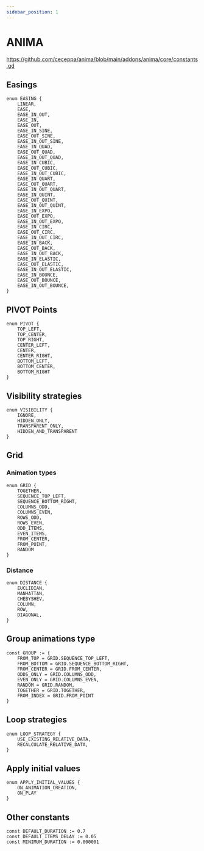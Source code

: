 ```yaml
---
sidebar_position: 1
---
```


# ANIMA

https://github.com/ceceppa/anima/blob/main/addons/anima/core/constants.gd


## Easings

```gdscript
enum EASING {
	LINEAR,   
	EASE,
	EASE_IN_OUT,
	EASE_IN,
	EASE_OUT,
	EASE_IN_SINE,
	EASE_OUT_SINE,
	EASE_IN_OUT_SINE,
	EASE_IN_QUAD,
	EASE_OUT_QUAD,
	EASE_IN_OUT_QUAD,
	EASE_IN_CUBIC,
	EASE_OUT_CUBIC,
	EASE_IN_OUT_CUBIC,
	EASE_IN_QUART,
	EASE_OUT_QUART,
	EASE_IN_OUT_QUART,
	EASE_IN_QUINT,
	EASE_OUT_QUINT,
	EASE_IN_OUT_QUINT,
	EASE_IN_EXPO,
	EASE_OUT_EXPO,
	EASE_IN_OUT_EXPO,
	EASE_IN_CIRC,
	EASE_OUT_CIRC,
	EASE_IN_OUT_CIRC,
	EASE_IN_BACK,
	EASE_OUT_BACK,
	EASE_IN_OUT_BACK,
	EASE_IN_ELASTIC,
	EASE_OUT_ELASTIC,
	EASE_IN_OUT_ELASTIC,
	EASE_IN_BOUNCE,
	EASE_OUT_BOUNCE,
	EASE_IN_OUT_BOUNCE,
}
```


## PIVOT Points

```gdscript
enum PIVOT {
	TOP_LEFT,
	TOP_CENTER,
	TOP_RIGHT,
	CENTER_LEFT,
	CENTER,
	CENTER_RIGHT,
	BOTTOM_LEFT,
	BOTTOM_CENTER,
	BOTTOM_RIGHT
}
```

## Visibility strategies

```gdscript
enum VISIBILITY {
	IGNORE,
	HIDDEN_ONLY,
	TRANSPARENT_ONLY,
	HIDDEN_AND_TRANSPARENT
}
```

## Grid

### Animation types

```gdscript
enum GRID {
	TOGETHER,
	SEQUENCE_TOP_LEFT,
	SEQUENCE_BOTTOM_RIGHT,
	COLUMNS_ODD,
	COLUMNS_EVEN,
	ROWS_ODD,
	ROWS_EVEN,
	ODD_ITEMS,
	EVEN_ITEMS,
	FROM_CENTER,
	FROM_POINT,
	RANDOM
}
```

### Distance

```gdscript
enum DISTANCE {
	EUCLIDIAN,
	MANHATTAN,
	CHEBYSHEV,
	COLUMN,
	ROW,
	DIAGONAL,
}
```

## Group animations type

```gdscript
const GROUP := {
	FROM_TOP = GRID.SEQUENCE_TOP_LEFT,
	FROM_BOTTOM = GRID.SEQUENCE_BOTTOM_RIGHT,
	FROM_CENTER = GRID.FROM_CENTER,
	ODDS_ONLY = GRID.COLUMNS_ODD,
	EVEN_ONLY = GRID.COLUMNS_EVEN,
	RANDOM = GRID.RANDOM,
	TOGETHER = GRID.TOGETHER,
	FROM_INDEX = GRID.FROM_POINT
}
```

## Loop strategies

```gdscript
enum LOOP_STRATEGY {
	USE_EXISTING_RELATIVE_DATA,
	RECALCULATE_RELATIVE_DATA,
}
```

## Apply initial values

```gdscript
enum APPLY_INITIAL_VALUES {
	ON_ANIMATION_CREATION,
	ON_PLAY
}
```

## Other constants

```gdscript
const DEFAULT_DURATION := 0.7
const DEFAULT_ITEMS_DELAY := 0.05
const MINIMUM_DURATION := 0.000001
```